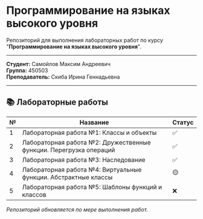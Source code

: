 # Программирование на языках высокого уровня

Репозиторий для выполнения лабораторных работ по курсу "**Программирование на языках высокого уровня**".

---

**Студент:** Самойлов Максим Андреевич  
**Группа:** 450503  
**Преподаватель:** Скиба Ирина Геннадьевна

---

## 📚 Лабораторные работы

| № | Название | Статус |
|---|----------|--------|
| 1 | Лабораторная работа №1: Классы и объекты | ✅ |
| 2 | Лабораторная работа №2: Дружественные функции. Перегрузка операций | ✅ |
| 3 | Лабораторная работа №3: Наследование | ✅ |
| 4 | Лабораторная работа №4: Виртуальные функции. Абстрактные классы | 🟡 |
| 5 | Лабораторная работа №5: Шаблоны функций и классов | ❌ |

_Репозиторий обновляется по мере выполнения работ._

